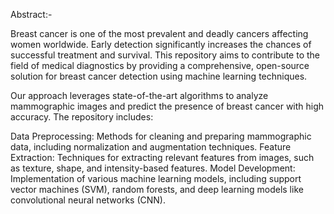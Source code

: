 Abstract:-

Breast cancer is one of the most prevalent and deadly cancers affecting women worldwide. Early detection significantly increases the chances of successful treatment and survival. This repository aims to contribute to the field of medical diagnostics by providing a comprehensive, open-source solution for breast cancer detection using machine learning techniques.

Our approach leverages state-of-the-art algorithms to analyze mammographic images and predict the presence of breast cancer with high accuracy. The repository includes:

Data Preprocessing: Methods for cleaning and preparing mammographic data, including normalization and augmentation techniques.
Feature Extraction: Techniques for extracting relevant features from images, such as texture, shape, and intensity-based features.
Model Development: Implementation of various machine learning models, including support vector machines (SVM), random forests, and deep learning models like convolutional neural networks (CNN).
